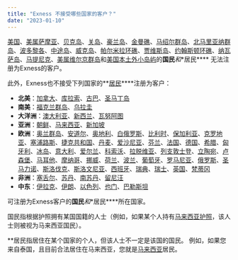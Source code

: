 ```yaml
---
title: "Exness 不接受哪些国家的客户？"
date: "2023-01-10"
---
```


[美国](https://zh.wikipedia.org/wiki/美国)、[美属萨摩亚](https://zh.wikipedia.org/wiki/美属萨摩亚)、[贝克岛](https://zh.wikipedia.org/wiki/贝克岛)、[关岛](https://zh.wikipedia.org/wiki/关岛)、[豪兰岛](https://zh.wikipedia.org/wiki/豪兰岛)、[金曼礁](https://zh.wikipedia.org/wiki/金曼礁)、[马绍尔群岛](https://zh.wikipedia.org/wiki/马绍尔群岛)、[北马里亚纳群岛](https://zh.wikipedia.org/wiki/北马里亚纳群岛)、[波多黎各](https://zh.wikipedia.org/wiki/波多黎各)、[中途岛](https://zh.wikipedia.org/wiki/中途岛)、[威克岛](https://zh.wikipedia.org/wiki/威克岛)、[帕尔米拉环礁](https://zh.wikipedia.org/wiki/帕尔米拉环礁)、[贾维斯岛](https://zh.wikipedia.org/wiki/贾维斯岛)、[约翰斯顿环礁](https://zh.wikipedia.org/wiki/约翰斯顿环礁)、[纳瓦萨岛](https://zh.wikipedia.org/wiki/纳瓦萨岛)、[马提尼克](https://zh.wikipedia.org/wiki/马提尼克)、[美属维尔京群岛](https://zh.wikipedia.org/wiki/美属维尔京群岛)和[美国本土外小岛屿](https://zh.wikipedia.org/wiki/美国本土外小岛屿)的**国民***和**居民**** 无法注册为Exness的客户。

此外，Exness也不接受下列国家的**[居民](https://zh.wikipedia.org/wiki/居民)****注册为客户：

- **北美**：[加拿大](https://zh.wikipedia.org/wiki/加拿大)、[库拉索](https://zh.wikipedia.org/wiki/库拉索)、[古巴](https://zh.wikipedia.org/wiki/古巴)、[圣马丁岛](https://zh.wikipedia.org/wiki/圣马丁岛)
- **南美**：[福克兰群岛](https://zh.wikipedia.org/wiki/福克兰群岛)、[乌拉圭](https://zh.wikipedia.org/wiki/乌拉圭)
- **大洋洲**：[澳大利亚](https://zh.wikipedia.org/wiki/澳大利亚)、[新西兰](https://zh.wikipedia.org/wiki/新西兰)、[瓦努阿图](https://zh.wikipedia.org/wiki/瓦努阿图)
- **亚洲**：[朝鲜](https://zh.wikipedia.org/wiki/朝鲜)、[马来西亚](https://zh.wikipedia.org/wiki/马来西亚)、[新加坡](https://zh.wikipedia.org/wiki/新加坡)
- **欧洲**：[奥兰群岛](https://zh.wikipedia.org/wiki/奥兰群岛)、[安道尔](https://zh.wikipedia.org/wiki/安道尔)、[奥地利](https://zh.wikipedia.org/wiki/奥地利)、[白俄罗斯](https://zh.wikipedia.org/wiki/白俄罗斯)、[比利时](https://zh.wikipedia.org/wiki/比利时)、[保加利亚](https://zh.wikipedia.org/wiki/保加利亚)、[克罗地亚](https://zh.wikipedia.org/wiki/克罗地亚)、[塞浦路斯](https://zh.wikipedia.org/wiki/塞浦路斯)、[捷克共和国](https://zh.wikipedia.org/wiki/捷克共和国)、[丹麦](https://zh.wikipedia.org/wiki/丹麦)、[爱沙尼亚](https://zh.wikipedia.org/wiki/爱沙尼亚)、[芬兰](https://zh.wikipedia.org/wiki/芬兰)、[法国](https://zh.wikipedia.org/wiki/法国)、[德国](https://zh.wikipedia.org/wiki/德国)、[希腊](https://zh.wikipedia.org/wiki/希腊)、[匈牙利](https://zh.wikipedia.org/wiki/匈牙利)、[冰岛](https://zh.wikipedia.org/wiki/冰岛)、[意大利](https://zh.wikipedia.org/wiki/意大利)、[爱尔兰](https://zh.wikipedia.org/wiki/爱尔兰)、[科索沃](https://zh.wikipedia.org/wiki/科索沃)、[拉脱维亚](https://zh.wikipedia.org/wiki/拉脱维亚)、[列支敦士登](https://zh.wikipedia.org/wiki/列支敦士登)、[立陶宛](https://zh.wikipedia.org/wiki/立陶宛)、[卢森堡](https://zh.wikipedia.org/wiki/卢森堡)、[马耳他](https://zh.wikipedia.org/wiki/马耳他)、[摩纳哥](https://zh.wikipedia.org/wiki/摩纳哥)、[挪威](https://zh.wikipedia.org/wiki/挪威)、[荷兰](https://zh.wikipedia.org/wiki/荷兰)、[波兰](https://zh.wikipedia.org/wiki/波兰)、[葡萄牙](https://zh.wikipedia.org/wiki/葡萄牙)、[罗马尼亚](https://zh.wikipedia.org/wiki/罗马尼亚)、[俄罗斯](https://zh.wikipedia.org/wiki/俄罗斯)、[圣马力诺](https://zh.wikipedia.org/wiki/圣马力诺)、[斯洛伐克](https://zh.wikipedia.org/wiki/斯洛伐克)、[斯洛文尼亚](https://zh.wikipedia.org/wiki/斯洛文尼亚)、[西班牙](https://zh.wikipedia.org/wiki/西班牙)、[瑞典](https://zh.wikipedia.org/wiki/瑞典)、[瑞士](https://zh.wikipedia.org/wiki/瑞士)、[英国](https://zh.wikipedia.org/wiki/英国)、[梵蒂冈](https://zh.wikipedia.org/wiki/梵蒂冈)
- **非洲**：[塞舌尔](https://zh.wikipedia.org/wiki/塞舌尔)、[苏丹](https://zh.wikipedia.org/wiki/苏丹)、[南苏丹](https://zh.wikipedia.org/wiki/南苏丹)、[留尼汪](https://zh.wikipedia.org/wiki/留尼汪)
- **中东**：[伊拉克](https://zh.wikipedia.org/wiki/伊拉克)、[伊朗](https://zh.wikipedia.org/wiki/伊朗)、[以色列](https://zh.wikipedia.org/wiki/以色列)、[也门](https://zh.wikipedia.org/wiki/也门)、[巴勒斯坦](https://zh.wikipedia.org/wiki/巴勒斯坦)

可注册为Exness客户的**国民***和**居民****所在国家。

国民指根据护照拥有某国国籍的人士（例如，如果某个人持有[马来西亚护照](https://zh.wikipedia.org/wiki/马来西亚护照)，该人士则被视为马来西亚国民）。

**居民指居住在某个国家的个人，但该人士不一定是该国的国民。 例如，如果您来自泰国，且目前合法居住在马来西亚，您就是[马来西亚](https://zh.wikipedia.org/wiki/马来西亚)居民。
